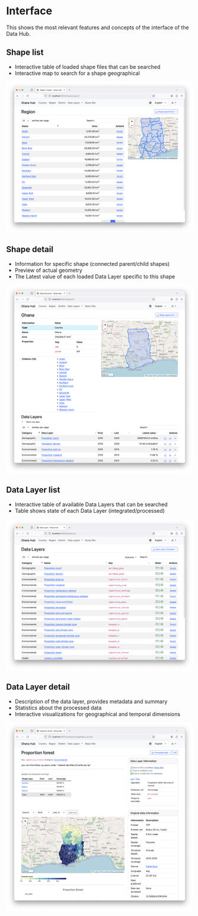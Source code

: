 # Interface

This shows the most relevant features and concepts of the interface of the Data Hub. 


## Shape list

- Interactive table of loaded shape files that can be searched
- Interactive map to search for a shape geographical

![Table and interactive map of shapes](./shape_list.png)

## Shape detail

- Information for specific shape (connected parent/child shapes)
- Preview of actual geometry
- The Latest value of each loaded Data Layer specific to this shape

![Detail page of a Shape](./shape_detail.png)

## Data Layer list

- Interactive table of available Data Layers that can be searched
- Table shows state of each Data Layer (integrated/processed)

![Table of Data Layers](./datalayer_list.png)

## Data Layer detail

- Description of the data layer, provides metadata and summary
- Statistics about the processed data
- Interactive visualizations for geographical and temporal dimensions

![Detail page of a Data Layer](./datalayer_detail.png)

